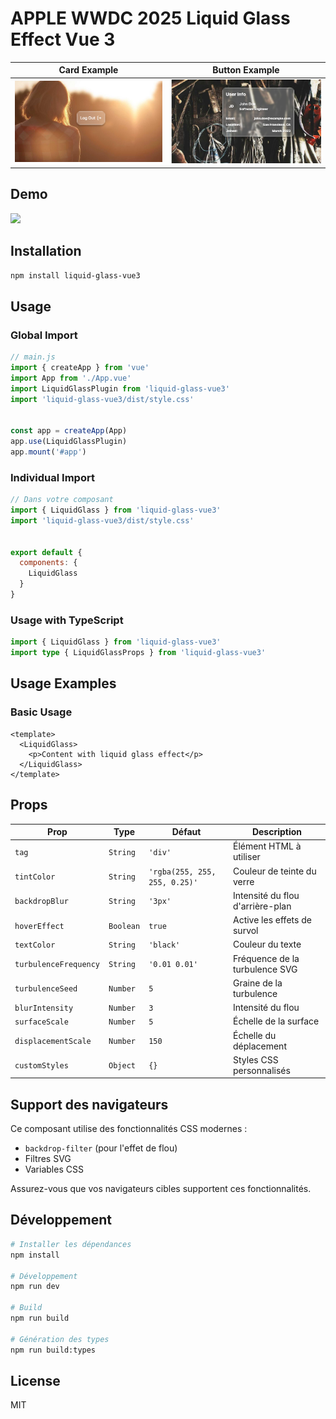 # APPLE WWDC  2025 Liquid Glass Effect Vue 3

Card Example              |  Button Example
:-------------------------:|:-------------------------:
![](./assets/button-logout.png)  |  ![](./assets/user-card.png)

##  Demo
![]('https://liquid-glass-vue-test-1.onrender.com')

## Installation

```bash
npm install liquid-glass-vue3
```
## Usage

### Global Import

```javascript
// main.js
import { createApp } from 'vue'
import App from './App.vue'
import LiquidGlassPlugin from 'liquid-glass-vue3'
import 'liquid-glass-vue3/dist/style.css'


const app = createApp(App)
app.use(LiquidGlassPlugin)
app.mount('#app')
```

### Individual Import

```javascript
// Dans votre composant
import { LiquidGlass } from 'liquid-glass-vue3'
import 'liquid-glass-vue3/dist/style.css'


export default {
  components: {
    LiquidGlass
  }
}
```

### Usage with TypeScript

```typescript
import { LiquidGlass } from 'liquid-glass-vue3'
import type { LiquidGlassProps } from 'liquid-glass-vue3'
```

## Usage Examples

### Basic Usage

```vue
<template>
  <LiquidGlass>
    <p>Content with liquid glass effect</p>
  </LiquidGlass>
</template>
```

## Props

| Prop | Type | Défaut | Description |
|------|------|--------|-------------|
| `tag` | `String` | `'div'` | Élément HTML à utiliser |
| `tintColor` | `String` | `'rgba(255, 255, 255, 0.25)'` | Couleur de teinte du verre |
| `backdropBlur` | `String` | `'3px'` | Intensité du flou d'arrière-plan |
| `hoverEffect` | `Boolean` | `true` | Active les effets de survol |
| `textColor` | `String` | `'black'` | Couleur du texte |
| `turbulenceFrequency` | `String` | `'0.01 0.01'` | Fréquence de la turbulence SVG |
| `turbulenceSeed` | `Number` | `5` | Graine de la turbulence |
| `blurIntensity` | `Number` | `3` | Intensité du flou |
| `surfaceScale` | `Number` | `5` | Échelle de la surface |
| `displacementScale` | `Number` | `150` | Échelle du déplacement |
| `customStyles` | `Object` | `{}` | Styles CSS personnalisés |


## Support des navigateurs

Ce composant utilise des fonctionnalités CSS modernes :
- `backdrop-filter` (pour l'effet de flou)
- Filtres SVG
- Variables CSS

Assurez-vous que vos navigateurs cibles supportent ces fonctionnalités.

## Développement

```bash
# Installer les dépendances
npm install

# Développement
npm run dev

# Build
npm run build

# Génération des types
npm run build:types
```

## License

MIT
